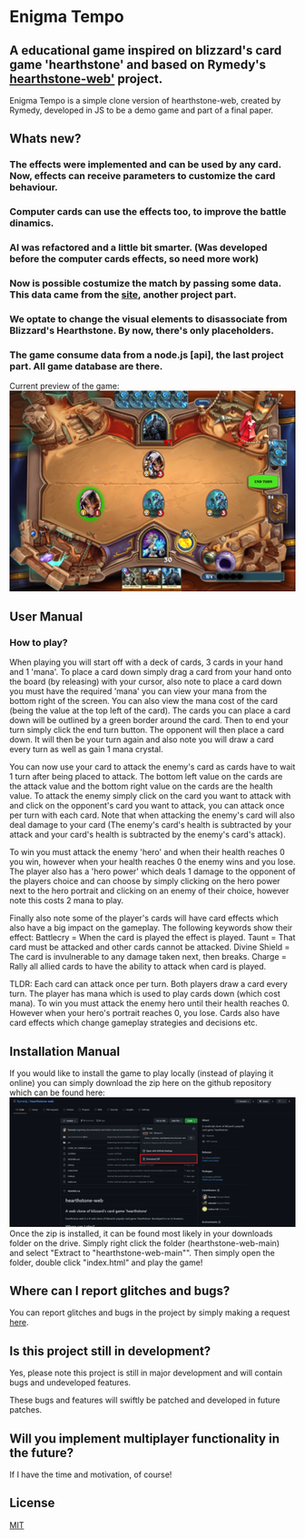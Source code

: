 # Enigma Tempo

## A educational game inspired on blizzard's card game 'hearthstone' and based on Rymedy's [hearthstone-web'](https://rymedy.github.io/hearthstone-web/) project.
Enigma Tempo is a simple clone version of hearthstone-web, created by Rymedy, developed in JS to be a demo game and part of a final paper. 

## Whats new?
### The effects were implemented and can be used by any card. Now, effects can receive parameters to customize the card behaviour.
### Computer cards can use the effects too, to improve the battle dinamics.
### AI was refactored and a little bit smarter. (Was developed before the computer cards effects, so need more work)
### Now is possible costumize the match by passing some data. This data came from the [site](https://github.com/daniellydsa/SiteEnigmaTempo), another project part.
### We optate to change the visual elements to disassociate from Blizzard's Hearthstone. By now, there's only placeholders.
### The game consume data from a node.js [api], the last project part. All game database are there.

<!-- ## Where can I play?
To play the hearthstone-web clone click [here](https://rymedy.github.io/hearthstone-web/). -->

Current preview of the game:
![This image failed to load.](https://github.com/Rymedy/hearthstone-web/blob/master/src/images/gamepreview.PNG)

## User Manual
### How to play?
When playing you will start off with a deck of cards, 3 cards in your hand and 1 'mana'. To place a card down simply drag a card from your hand onto the board (by releasing) with your cursor, also note to place a card down you must have the required 'mana' you can view your mana from the bottom right of the screen. You can also view the mana cost of the card (being the value at the top left of the card). The cards you can place a card down will be outlined by a green border around the card. Then to end your turn simply click the end turn button. The opponent will then place a card down. It will then be your turn again and also note you will draw a card every turn as well as gain 1 mana crystal. 

You can now use your card to attack the enemy's card as cards have to wait 1 turn after being placed to attack. The bottom left value on the cards are the attack value and the bottom right value on the cards are the health value. To attack the enemy simply click on the card you want to attack with and click on the opponent's card you want to attack, you can attack once per turn with each card. Note that when attacking the enemy's card will also deal damage to your card (The enemy's card's health is subtracted by your attack and your card's health is subtracted by the enemy's card's attack). 

To win you must attack the enemy 'hero' and when their health reaches 0 you win, however when your health reaches 0 the enemy wins and you lose. The player also has a 'hero power' which deals 1 damage to the opponent of the players choice and can choose by simply clicking on the hero power next to the hero portrait and clicking on an enemy of their choice, however note this costs 2 mana to play. 

Finally also note some of the player's cards will have card effects which also have a big impact on the gameplay. The following keywords show their effect:
Battlecry = When the card is played the effect is played.
Taunt = That card must be attacked and other cards cannot be attacked.
Divine Shield = The card is invulnerable to any damage taken next, then breaks.
Charge = Rally all allied cards to have the ability to attack when card is played.


TLDR: Each card can attack once per turn. Both players draw a card every turn. The player has mana which is used to play cards down (which cost mana). To win you must attack the enemy hero until their health reaches 0. However when your hero's portrait reaches 0, you lose. Cards also have card effects which change gameplay strategies and decisions etc.

## Installation Manual
If you would like to install the game to play locally (instead of playing it online) you can simply download the zip here on the github repository which can be found here: 
![This image failed to load.](https://github.com/Rymedy/hearthstone-web/blob/master/src/images/installationmanualimg1.png)
Once the zip is installed, it can be found most likely in your downloads folder on the drive. Simply right click the folder (hearthstone-web-main) and select "Extract to "hearthstone-web-main\"". Then simply open the folder, double click "index.html" and play the game!
## Where can I report glitches and bugs?
You can report glitches and bugs in the project by simply making a request [here](https://github.com/Rymedy/hearthstone-web/issues).

## Is this project still in development?
Yes, please note this project is still in major development and will contain bugs and undeveloped features.

These bugs and features will swiftly be patched and developed in future patches.

## Will you implement multiplayer functionality in the future?
If I have the time and motivation, of course!

## License
[MIT](https://choosealicense.com/licenses/mit/)

